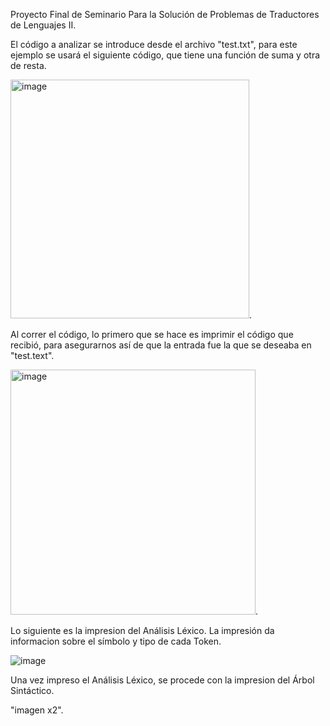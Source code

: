 Proyecto Final de Seminario Para la Solución de Problemas de Traductores de Lenguajes II. 

El código a analizar se introduce desde el archivo "test.txt", para este ejemplo se usará el siguiente código, que tiene una función de suma y otra de resta.

<img width="382" alt="image" src="https://github.com/DankerVV/SSTLII/assets/123404725/b517f615-e6b4-4dce-87bd-38cd061ca08b">. 

Al correr el código, lo primero que se hace es imprimir el código que recibió, para asegurarnos así de que la entrada fue la que se deseaba en "test.text".

<img width="392" alt="image" src="https://github.com/DankerVV/SSTLII/assets/123404725/8ca854f2-9b5f-412d-a740-b7d1be1e0239">. 

Lo siguiente es la impresion del Análisis Léxico. La impresión da informacion sobre el símbolo y tipo de cada Token. 

![image](https://github.com/DankerVV/SSTLII/assets/123404725/c0efc124-48dc-4b27-9f25-3ac735aa0519)
 

Una vez impreso el Análisis Léxico, se procede con la impresion del Árbol Sintáctico. 

"imagen x2". 


